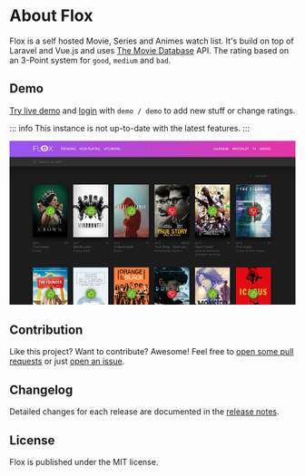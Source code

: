 # About Flox

Flox is a self hosted Movie, Series and Animes watch list. It's build on top of Laravel and Vue.js and uses [The Movie Database](https://www.themoviedb.org/) API.
The rating based on an 3-Point system for `good`, `medium` and `bad`.

## Demo

[Try live demo](https://flox-demo.pyxl.dev) and [login](https://flox-demo.pyxl.dev/login) with `demo / demo` to add new stuff or change ratings.

::: info
This instance is not up-to-date with the latest features.
:::

![flox](./img/screenshot.jpg)

## Contribution

Like this project? Want to contribute? Awesome! Feel free to [open some pull requests](https://github.com/Simounet/flox/pulls) or just [open an issue](https://github.com/Simounet/flox/issues).

## Changelog

Detailed changes for each release are documented in the [release notes](https://github.com/simounet/flox/releases).

## License

Flox is published under the MIT license.
